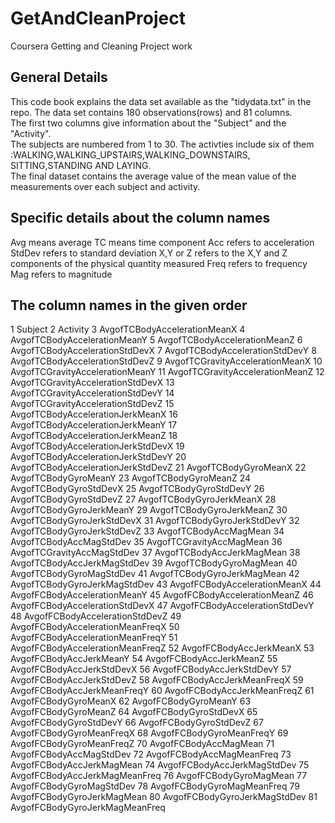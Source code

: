 GetAndCleanProject
==================

Coursera Getting and Cleaning Project work

## General Details
This code book explains the data set available as the "tidydata.txt" in the repo. 
The data set contains 180 observations(rows) and 81 columns.  
The first two columns give information about the "Subject" and the "Activity".  
The subjects are numbered from 1 to 30. 
The activties include six of them :WALKING,WALKING_UPSTAIRS,WALKING_DOWNSTAIRS,
SITTING,STANDING AND LAYING.  
The final dataset contains the average value of the mean value of the measurements over each subject and activity. 

## Specific details about the column names
Avg means average
TC means time component
Acc refers to acceleration
StdDev refers to standard deviation
X,Y or Z refers to the X,Y and Z components of the physical quantity measured
Freq refers to frequency
Mag refers to magnitude

## The column names in the given order

1 Subject
2 Activity
3	AvgofTCBodyAccelerationMeanX
4	AvgofTCBodyAccelerationMeanY
5	AvgofTCBodyAccelerationMeanZ
6	AvgofTCBodyAccelerationStdDevX
7	AvgofTCBodyAccelerationStdDevY
8	AvgofTCBodyAccelerationStdDevZ
9	AvgofTCGravityAccelerationMeanX
10	AvgofTCGravityAccelerationMeanY
11	AvgofTCGravityAccelerationMeanZ
12	AvgofTCGravityAccelerationStdDevX
13	AvgofTCGravityAccelerationStdDevY
14	AvgofTCGravityAccelerationStdDevZ
15	AvgofTCBodyAccelerationJerkMeanX
16	AvgofTCBodyAccelerationJerkMeanY
17	AvgofTCBodyAccelerationJerkMeanZ
18	AvgofTCBodyAccelerationJerkStdDevX
19	AvgofTCBodyAccelerationJerkStdDevY
20	AvgofTCBodyAccelerationJerkStdDevZ
21	AvgofTCBodyGyroMeanX
22	AvgofTCBodyGyroMeanY
23	AvgofTCBodyGyroMeanZ
24	AvgofTCBodyGyroStdDevX
25	AvgofTCBodyGyroStdDevY
26	AvgofTCBodyGyroStdDevZ
27	AvgofTCBodyGyroJerkMeanX
28	AvgofTCBodyGyroJerkMeanY
29	AvgofTCBodyGyroJerkMeanZ
30	AvgofTCBodyGyroJerkStdDevX
31	AvgofTCBodyGyroJerkStdDevY
32	AvgofTCBodyGyroJerkStdDevZ
33	AvgofTCBodyAccMagMean
34	AvgofTCBodyAccMagStdDev
35	AvgofTCGravityAccMagMean
36	AvgofTCGravityAccMagStdDev
37	AvgofTCBodyAccJerkMagMean
38	AvgofTCBodyAccJerkMagStdDev
39	AvgofTCBodyGyroMagMean
40	AvgofTCBodyGyroMagStdDev
41	AvgofTCBodyGyroJerkMagMean
42	AvgofTCBodyGyroJerkMagStdDev
43	AvgofFCBodyAccelerationMeanX
44	AvgofFCBodyAccelerationMeanY
45	AvgofFCBodyAccelerationMeanZ
46	AvgofFCBodyAccelerationStdDevX
47	AvgofFCBodyAccelerationStdDevY
48	AvgofFCBodyAccelerationStdDevZ
49	AvgofFCBodyAccelerationMeanFreqX
50	AvgofFCBodyAccelerationMeanFreqY
51	AvgofFCBodyAccelerationMeanFreqZ
52	AvgofFCBodyAccJerkMeanX
53	AvgofFCBodyAccJerkMeanY
54	AvgofFCBodyAccJerkMeanZ
55	AvgofFCBodyAccJerkStdDevX
56	AvgofFCBodyAccJerkStdDevY
57	AvgofFCBodyAccJerkStdDevZ
58	AvgofFCBodyAccJerkMeanFreqX
59	AvgofFCBodyAccJerkMeanFreqY
60	AvgofFCBodyAccJerkMeanFreqZ
61	AvgofFCBodyGyroMeanX
62	AvgofFCBodyGyroMeanY
63	AvgofFCBodyGyroMeanZ
64	AvgofFCBodyGyroStdDevX
65	AvgofFCBodyGyroStdDevY
66	AvgofFCBodyGyroStdDevZ
67	AvgofFCBodyGyroMeanFreqX
68	AvgofFCBodyGyroMeanFreqY
69	AvgofFCBodyGyroMeanFreqZ
70	AvgofFCBodyAccMagMean
71	AvgofFCBodyAccMagStdDev
72	AvgofFCBodyAccMagMeanFreq
73	AvgofFCBodyAccJerkMagMean
74	AvgofFCBodyAccJerkMagStdDev
75	AvgofFCBodyAccJerkMagMeanFreq
76	AvgofFCBodyGyroMagMean
77	AvgofFCBodyGyroMagStdDev
78	AvgofFCBodyGyroMagMeanFreq
79	AvgofFCBodyGyroJerkMagMean
80	AvgofFCBodyGyroJerkMagStdDev
81	AvgofFCBodyGyroJerkMagMeanFreq

